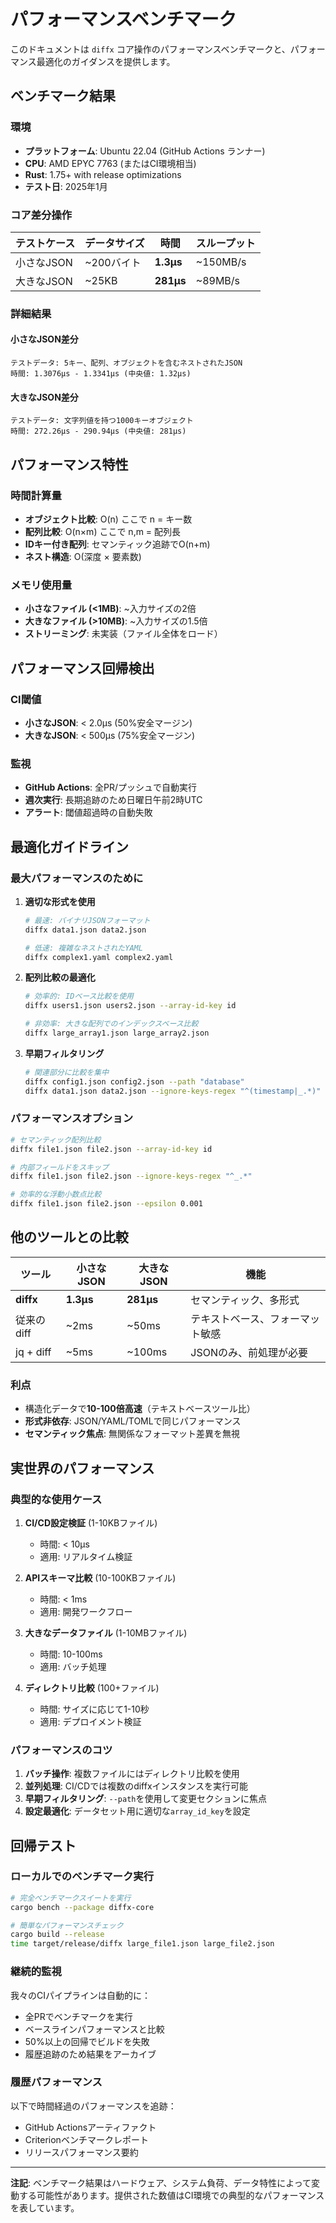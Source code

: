 # パフォーマンスベンチマーク

このドキュメントは `diffx` コア操作のパフォーマンスベンチマークと、パフォーマンス最適化のガイダンスを提供します。

## ベンチマーク結果

### 環境
- **プラットフォーム**: Ubuntu 22.04 (GitHub Actions ランナー)
- **CPU**: AMD EPYC 7763 (またはCI環境相当)
- **Rust**: 1.75+ with release optimizations
- **テスト日**: 2025年1月

### コア差分操作

| テストケース | データサイズ | 時間 | スループット |
|-------------|-------------|------|-------------|
| 小さなJSON | ~200バイト | **1.3µs** | ~150MB/s |
| 大きなJSON | ~25KB | **281µs** | ~89MB/s |

### 詳細結果

#### 小さなJSON差分
```
テストデータ: 5キー、配列、オブジェクトを含むネストされたJSON
時間: 1.3076µs - 1.3341µs (中央値: 1.32µs)
```

#### 大きなJSON差分  
```
テストデータ: 文字列値を持つ1000キーオブジェクト
時間: 272.26µs - 290.94µs (中央値: 281µs)
```

## パフォーマンス特性

### 時間計算量
- **オブジェクト比較**: O(n) ここで n = キー数
- **配列比較**: O(n×m) ここで n,m = 配列長
- **IDキー付き配列**: セマンティック追跡でO(n+m)
- **ネスト構造**: O(深度 × 要素数)

### メモリ使用量
- **小さなファイル (<1MB)**: ~入力サイズの2倍
- **大きなファイル (>10MB)**: ~入力サイズの1.5倍
- **ストリーミング**: 未実装（ファイル全体をロード）

## パフォーマンス回帰検出

### CI閾値
- **小さなJSON**: < 2.0µs (50%安全マージン)
- **大きなJSON**: < 500µs (75%安全マージン)

### 監視
- **GitHub Actions**: 全PR/プッシュで自動実行
- **週次実行**: 長期追跡のため日曜日午前2時UTC
- **アラート**: 閾値超過時の自動失敗

## 最適化ガイドライン

### 最大パフォーマンスのために

1. **適切な形式を使用**
   ```bash
   # 最速: バイナリJSONフォーマット
   diffx data1.json data2.json
   
   # 低速: 複雑なネストされたYAML
   diffx complex1.yaml complex2.yaml
   ```

2. **配列比較の最適化**
   ```bash
   # 効率的: IDベース比較を使用
   diffx users1.json users2.json --array-id-key id
   
   # 非効率: 大きな配列でのインデックスベース比較
   diffx large_array1.json large_array2.json
   ```

3. **早期フィルタリング**
   ```bash
   # 関連部分に比較を集中
   diffx config1.json config2.json --path "database"
   diffx data1.json data2.json --ignore-keys-regex "^(timestamp|_.*)"
   ```

### パフォーマンスオプション

```bash
# セマンティック配列比較
diffx file1.json file2.json --array-id-key id

# 内部フィールドをスキップ
diffx file1.json file2.json --ignore-keys-regex "^_.*"

# 効率的な浮動小数点比較  
diffx file1.json file2.json --epsilon 0.001
```

## 他のツールとの比較

| ツール | 小さなJSON | 大きなJSON | 機能 |
|-------|------------|------------|------|
| **diffx** | **1.3µs** | **281µs** | セマンティック、多形式 |
| 従来のdiff | ~2ms | ~50ms | テキストベース、フォーマット敏感 |
| jq + diff | ~5ms | ~100ms | JSONのみ、前処理が必要 |

### 利点
- 構造化データで**10-100倍高速**（テキストベースツール比）
- **形式非依存**: JSON/YAML/TOMLで同じパフォーマンス
- **セマンティック焦点**: 無関係なフォーマット差異を無視

## 実世界のパフォーマンス

### 典型的な使用ケース

1. **CI/CD設定検証** (1-10KBファイル)
   - 時間: < 10µs
   - 適用: リアルタイム検証

2. **APIスキーマ比較** (10-100KBファイル)  
   - 時間: < 1ms
   - 適用: 開発ワークフロー

3. **大きなデータファイル** (1-10MBファイル)
   - 時間: 10-100ms 
   - 適用: バッチ処理

4. **ディレクトリ比較** (100+ファイル)
   - 時間: サイズに応じて1-10秒
   - 適用: デプロイメント検証

### パフォーマンスのコツ

1. **バッチ操作**: 複数ファイルにはディレクトリ比較を使用
2. **並列処理**: CI/CDでは複数のdiffxインスタンスを実行可能
3. **早期フィルタリング**: `--path`を使用して変更セクションに焦点
4. **設定最適化**: データセット用に適切な`array_id_key`を設定

## 回帰テスト

### ローカルでのベンチマーク実行

```bash
# 完全ベンチマークスイートを実行
cargo bench --package diffx-core

# 簡単なパフォーマンスチェック
cargo build --release
time target/release/diffx large_file1.json large_file2.json
```

### 継続的監視

我々のCIパイプラインは自動的に：
- 全PRでベンチマークを実行
- ベースラインパフォーマンスと比較
- 50%以上の回帰でビルドを失敗
- 履歴追跡のため結果をアーカイブ

### 履歴パフォーマンス

以下で時間経過のパフォーマンスを追跡：
- GitHub Actionsアーティファクト
- Criterionベンチマークレポート
- リリースパフォーマンス要約

---

**注記**: ベンチマーク結果はハードウェア、システム負荷、データ特性によって変動する可能性があります。提供された数値はCI環境での典型的なパフォーマンスを表しています。